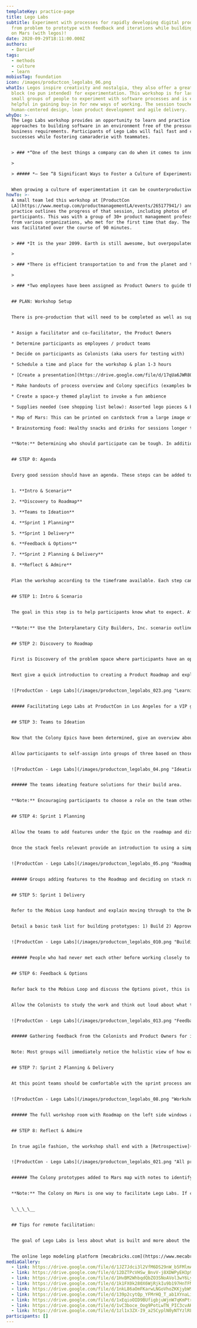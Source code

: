 ```yaml
---
templateKey: practice-page
title: Lego Labs
subtitle: Experiment with processes for rapidly developing digital products. Go
  from problem to prototype with feedback and iterations while building a Colony
  on Mars (with legos)!
date: 2020-09-29T18:11:00.000Z
authors:
  - DarcieF
tags:
  - methods
  - culture
  - learn
mobiusTag: foundation
icon: /images/productcon_legolabs_06.png
whatIs: Legos inspire creativity and nostalgia, they also offer a great building
  block (no pun intended) for experimentation. This workshop is for large or
  small groups of people to experiment with software processes and is especially
  helpful in gaining buy-in for new ways of working. The session touches upon
  human-centered design, lean product development and agile delivery.
whyDo: >-
  The Lego Labs workshop provides an opportunity to learn and practice iterative
  approaches to building software in an environment free of the pressure of
  business requirements. Participants of Lego Labs will fail fast and celebrate
  successes while fostering camaraderie with teammates.


  > ### *“One of the best things a company can do when it comes to innovation is to provide employees with the time and resources they need to freely experiment with new techniques....”* 

  >

  > ##### *— See “8 Significant Ways to Foster a Culture of Experimentation” Forbes, May 21, 2019*


  When growing a culture of experimentation it can be counterproductive to jump right into changes in process, primarily because too much too fast often deters people from adopting new ways of working.
howTo: >-
  A small team led this workshop at [ProductCon
  LA](https://www.meetup.com/productmanagementLA/events/265177941/) and this
  practice outlines the progress of that session, including photos of
  participants. This was with a group of 30+ product management professionals
  from various organizations, who met for the first time that day. The workshop
  was facilitated over the course of 90 minutes.


  > ### *It is the year 2099. Earth is still awesome, but overpopulated. Interplanetary City Builders, Inc. has been awarded a contract to build the First Colony on Mars.*

  >

  > ### *There is efficient transportation to and from the planet and the necessary infrastructure is in place for workers to build quickly. The people who will colonize Mars have visited and are aware of the challenges so they will be involved in progress reviews to provide feedback.*

  >

  > ### *Two employees have been assigned as Product Owners to guide the direction, Colonists are available to learn from, and a team of people are ready to start building.*


  ## PLAN: Workshop Setup


  There is pre-production that will need to be completed as well as supplies prepared. Some things to consider include:


  * Assign a facilitator and co-facilitator, the Product Owners

  * Determine participants as employees / product teams

  * Decide on participants as Colonists (aka users for testing with)

  * Schedule a time and place for the workshop & plan 1-3 hours

  * [Create a presentation](https://drive.google.com/file/d/17qUa6JWR8ODGVqJ4IqRrTCm5n-IyZz_x/view?usp=sharing) document as facilitator’s guide (templates in ‘links we love’ below)

  * Make handouts of process overview and Colony specifics (examples below)

  * Create a space-y themed playlist to invoke a fun ambience

  * Supplies needed (see shopping list below): Assorted lego pieces & baseplates, sharpies, pencils & paper, printed handouts, sticky notes 3x3 + 8x6

  * Map of Mars: This can be printed on cardstock from a large image of the planet

  * Brainstorming food: Healthy snacks and drinks for sessions longer than an hour


  **Note:** Determining who should participate can be tough. In addition to cross-functional product team roles it is important to include leadership and different lines of business, which will help gain empathy and understanding of processes across an entire organization.


  ## STEP 0: Agenda


  Every good session should have an agenda. These steps can be added to a whiteboard or printed for participants to have an overview of the time together.


  1. **Intro & Scenario**

  2. **Discovery to Roadmap**

  3. **Teams to Ideation**

  4. **Sprint 1 Planning**

  5. **Sprint 1 Delivery**

  6. **Feedback & Options**

  7. **Sprint 2 Planning & Delivery**

  8. **Reflect & Admire**


  Plan the workshop according to the timeframe available. Each step can be shortened or lengthened based upon what is desired to be learned. For example, the second sprint can be removed or some of the exercises combined if necessary.


  ## STEP 1: Intro & Scenario


  The goal in this step is to help participants know what to expect. After a brief introduction to why the workshop is happening, start with a [Social Contract](https://openpracticelibrary.com/practice/social-contract/) exercise to help instill a sense of trust amongst the group. Use participant handouts to assist in understanding the scenario and logistics for building a Colony on Mars. [The Mobius Loop](https://drive.google.com/file/d/1CAWE9y8xNi7PIE08muHn3207MRaivEGk/view?usp=sharing) process map may also be printed and available to discuss phases of iteration and steps for the workshop.


  **Note:** Use the Interplanetary City Builders, Inc. scenario outlined above or be creative and develop something new based on session goals.


  ## STEP 2: Discovery to Roadmap


  First is Discovery of the problem space where participants have an opportunity to ask questions of the Product Owners and the Colonists. Give a quick overview on how to conduct qualitative research and encourage note-taking on an [Empathy Map](https://openpracticelibrary.com/practice/empathy-mapping/), then allow the participants to ask open-ended questions and learn more. The goal is to get an understanding of the challenges and determine areas of the Colony that must be built.


  Next give a quick introduction to creating a Product Roadmap and explain the difference between Epics and Features. With insights from Discovery fresh in mind, ask the participants a [How Might We](https://openpracticelibrary.com/practice/hmw/) question to brainstorm out loud the high level build areas for the Colony, which will be the Epics. As ideas are shared, write those onto the 8x6 sticky pad, after ideation consolidate similar topics and collaborate on adding build areas to the Spine of the Roadmap.


  ![ProductCon - Lego Labs](/images/productcon_legolabs_023.png "Learning from Colonist")


  ##### Facilitating Lego Labs at ProductCon in Los Angeles for a VIP group of conference attendees.


  ## STEP 3: Teams to Ideation


  Now that the Colony Epics have been determined, give an overview about working in cross-functional teams. Discuss the role of a Product Manager as voice of the business, a Product Designer as voice of the user, and a Software Engineer as voice of the system.


  Allow participants to self-assign into groups of three based on those roles and choose a Mars build area (Epic) to focus upon. Each product team now has a set amount of time to brainstorm together what they will build as specific Features for the Colony area chosen. These features should be noted on 3x3 sticky and consolidated.


  ![ProductCon - Lego Labs](/images/productcon_legolabs_04.png "Ideation sessions")


  ###### The teams ideating feature solutions for their build area.


  **Note:** Encouraging participants to choose a role on the team other than their current profession can help in gaining empathy for cross-functional tasks. For a longer workshop timeframe consider adding a quick brainstorm for the groups to create their team name.


  ## STEP 4: Sprint 1 Planning


  Allow the teams to add features under the Epic on the roadmap and discuss that this gives a holistic view across each build area. Give an overview of how to prioritize a stack rank of the Features based upon User Value – with most valuable features at the top of the stack.


  Once the stack feels relevant provide an introduction to using a simple Kanban board for each team to prioritize a backlog. Discuss that the features on the Roadmap can be translated into User Stories and have the Product Managers on each team prepare to manage completion of each item added to the backlog.


  ![ProductCon - Lego Labs](/images/productcon_legolabs_05.png "Roadmap and prioritizing ")


  ###### Groups adding features to the Roadmap and deciding on stack rank.


  ## STEP 5: Sprint 1 Delivery


  Refer to the Mobius Loop handout and explain moving through to the Delivery phase of the product development process. Give an overview of the feedback loop cycles for Build, Measure, Learn. Ensure team members keep the vision and Colonist’s needs in-mind.


  Detail a basic task list for building prototypes: 1) Build 2) Approve 3) Iterate 4) Repeat. Ensure the group understands the goal is to complete more than one feature / user story from their backlog. Allow teams to deploy the prototypes to the Mars Colony Map after completing a story or provide a couple minutes at the end of the building to do so.


  ![ProductCon - Lego Labs](/images/productcon_legolabs_010.png "Building rapid prototypes")


  ###### People who had never met each other before working closely to create a Lego prototype.


  ## STEP 6: Feedback & Options


  Refer back to the Mobius Loop and discuss the Options pivot, this is the time when teams will decide how to iterate based upon feedback. Provide some time for the entire group to now look at the prototypes holistically on the map.


  Allow the Colonists to study the work and think out loud about what they see or do not see. Product Owners should be sure to point out any reminders about the vision or goals. Teams can then ask clarifying questions about the feedback received. Talk to the group about developing actionable insights from user feedback, and ensure it is understood how that will inform iterations in the next sprint.


  ![ProductCon - Lego Labs](/images/productcon_legolabs_013.png "Feedback for iterations")


  ###### Gathering feedback from the Colonists and Product Owners for iteration planning.


  Note: Most groups will immediately notice the holistic view of how each separate prototype connects with the other build areas on the Mars map. Often this develops some ideas about how to iterate, if this is not discussed Product Owners can point it out.


  ## STEP 7: Sprint 2 Planning & Delivery


  At this point teams should be comfortable with the sprint process and some may be ahead of the group in planning out iterations for the prototypes. Before jumping in, ensure the teams are thinking about any Hangover Work that did not get done from the first sprint. This can be incorporated into what is built next.


  ![ProductCon - Lego Labs](/images/productcon_legolabs_08.png "Workshop space")


  ###### The full workshop room with Roadmap on the left side windows and Kanban board on the right.


  ## STEP 8: Reflect & Admire


  In true agile fashion, the workshop shall end with a [Retrospective](https://openpracticelibrary.com/practice/retrospectives/) for team reflection on what was learned and effectiveness of the session. Please also take time to admire how much creativity and dedication went into building an amazing lego Colony on Mars. If time is running short, consider a simple retrospective style such as Plus/Delta.


  ![ProductCon - Lego Labs](/images/productcon_legolabs_021.png "All prototypes on Mars map")


  ###### The Colony prototypes added to Mars map with notes to identify features.


  **Note:** The Colony on Mars is one way to facilitate Lego Labs. If changing the scenario is what works best for participants feel free to do so!


  \_\_\_\__


  ## Tips for remote facilitation:


  The goal of Lego Labs is less about what is built and more about the practice and collaboration. This workshop can be redefined for a virtual environment by changing the scenario and setting.


  The online lego modeling platform [mecabricks.com](https://www.mecabricks.com/) is an option for virtual building. Some other tools that work well for ideation and visual collaboration include [mural.co](https://mural.co/), [miro.com](https://miro.com/) or [Freehand](https://www.invisionapp.com/lp/ss-freehand-gen), and of course a video conference platform that works best for all participants involved should be utilized.
mediaGallery:
  - link: https://drive.google.com/file/d/1JZ7Jdci3l2VfM6DS29nW_b5FMlmAekcT/view
  - link: https://drive.google.com/file/d/12DZTPcVHSw_BnvV-j8XDWPyEH3p9C16q/view
  - link: https://drive.google.com/file/d/1HvBM2WhbqdQbZO3SNoAVol3wY6LyxUcC/view
  - link: https://drive.google.com/file/d/1k1FX0k280X6WjRjkIu9b197HnTFMt8f7/view
  - link: https://drive.google.com/file/d/1nkL86aOmFKarwLNGoVhoZKKjybW9iOAV/view
  - link: https://drive.google.com/file/d/139p2cytQp_YFMrHQ_T_ab1XYnaLi3qmv/view
  - link: https://drive.google.com/file/d/1xEqioOID9BUfigbjuWjnW7qKmPtrEFd8/view
  - link: https://drive.google.com/file/d/1vC3boce_Oog9PotLwTN_PIC3cvAKopbI/view
  - link: https://drive.google.com/file/d/1zl1x3ZX-I9_a25CyplN0yNTYzlRLbqMe/view
participants: []
---
```

